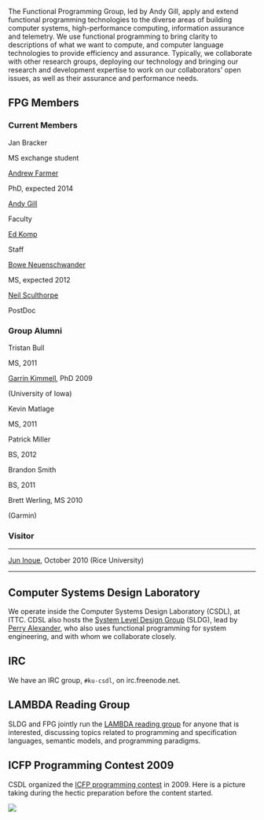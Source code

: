 The Functional Programming Group, led by Andy Gill, apply and extend
functional programming technologies to the diverse areas of building
computer systems, high-performance computing, information assurance and
telemetry. We use functional programming to bring clarity to
descriptions of what we want to compute, and computer language
technologies to provide efficiency and assurance. Typically, we
collaborate with other research groups, deploying our technology and
bringing our research and development expertise to work on our
collaborators' open issues, as well as their assurance and performance
needs.

FPG Members
-----------

### Current Members

Jan Bracker

MS exchange student

[Andrew Farmer](/users/andrewfarmer)

PhD, expected 2014

[Andy Gill](/Users/AndyGill)

Faculty

[Ed Komp](http://www.ittc.ku.edu/view_contact.phtml?id=28)

Staff

[Bowe Neuenschwander](/users/boweneuenschwander)

MS, expected 2012

[Neil Sculthorpe](/users/neilsculthorpe)

PostDoc

### Group Alumni

Tristan Bull

MS, 2011

[Garrin Kimmell](http://www.ittc.ku.edu/~kimmell/), PhD 2009

(University of Iowa)

Kevin Matlage

MS, 2011

Patrick Miller

BS, 2012

Brandon Smith

BS, 2011

Brett Werling, MS 2010

(Garmin)

### Visitor

  ------------------------------------------------------------ -------------------
  [Jun Inoue](http://www.owlnet.rice.edu/~ji2), October 2010   (Rice University)
  ------------------------------------------------------------ -------------------

Computer Systems Design Laboratory
----------------------------------

We operate inside the Computer Systems Design Laboratory (CSDL), at
ITTC. CDSL also hosts the [System Level Design
Group](https://wiki.ittc.ku.edu/sldg_wiki/index.php/Main_Page) (SLDG),
lead by [Perry Alexander](http://www.ittc.ku.edu/~alex/), who also uses
functional programming for system engineering, and with whom we
collaborate closely.

IRC
---

We have an IRC group, `#ku-csdl`, on irc.freenode.net.

LAMBDA Reading Group
--------------------

SLDG and FPG jointly run the [LAMBDA reading
group](https://wiki.ittc.ku.edu/lambda/Main_Page) for anyone that is
interested, discussing topics related to programming and specification
languages, semantic models, and programming paradigms.

ICFP Programming Contest 2009
-----------------------------

CSDL organized the [ICFP programming
contest](http://www.icfpcontest.org/) in 2009. Here is a picture taking
during the hectic preparation before the content started.

![](http://www.ittc.ku.edusites/default/files/us.jpg)
